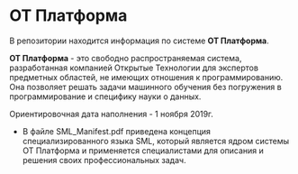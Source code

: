 # ОТ Платформа

В репозитории находится информация по системе **ОТ Платформа**.

**ОТ Платформа** - это свободно распространяемая система, разработанная компанией Открытые Технологии для экспертов предметных областей, не имеющих отношения к программированию. Она позволяет решать задачи машинного обучения без погружения в программирование и специфику науки о данных.

Ориентировочная дата наполнения - 1 ноября 2019г.

* В файле SML_Manifest.pdf приведена концепция специализированного языка SML, который является ядром системы ОТ Платформа и применяется специалистами для описания и решения своих профессиональных задач.
